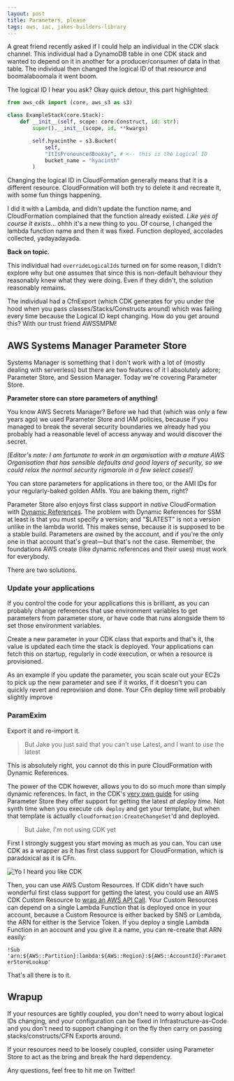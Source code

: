 ```yaml
---
layout: post
title: Parameters, please
tags: aws, iac, jakes-builders-library
---
```


A great friend recently asked if I could help an individual in the CDK slack channel. This individual had a DynamoDB table in one CDK stack and wanted to depend on it in another for a producer/consumer of data in that table.
The individual then changed the logical ID of that resource and boomalaboomala it went boom.

The logical ID I hear you ask? Okay quick detour, this part highlighted:

```python
from aws_cdk import (core, aws_s3 as s3)

class ExampleStack(core.Stack):
    def __init__(self, scope: core.Construct, id: str):
        super().__init__(scope, id, **kwargs)

        self.hyacinthe = s3.Bucket(
            self, 
            "ItIsPronouncedBookay", # <-- this is the Logical ID
            bucket_name = "hyacinth"
        )
```

Changing the logical ID in CloudFormation generally means that it is a different resource. CloudFormation will both try to delete it and recreate it, with some fun things happening.

I did it with a Lambda, and didn't update the function name, and CloudFormation complained that the function already existed. _Like yes of course it exists_... ohhh it's a new thing to you. Of course, I changed the lambda function name and then it was fixed. Function deployed, accolades collected, yadayadayada.

**Back on topic.**

This individual had `overrideLogicalIds` turned on for some reason, I didn't explore why but one assumes that since this is non-default behaviour they reasonably knew what they were doing. Even if they didn't, the solution reasonably remains.

The individual had a CfnExport (which CDK generates for you under the hood when you pass classes/Stacks/Constructs around) which was failing every time because the Logical ID kept changing. How do you get around this? With our trust friend AWSSMPM!

## AWS Systems Manager Parameter Store

Systems Manager is something that I don't work with a lot of (mostly dealing with serverless) but there are two features of it I absolutely adore; Parameter Store, and Session Manager. Today we're covering Parameter Store.

__Parameter store can store parameters of anything!__

You know AWS Secrets Manager? Before we had that (which was only a few years ago) we used Parameter Store and IAM policies, because if you managed to break the several security boundaries we already had you probably had a reasonable level of access anyway and would discover the secret.

_[Editor's note: I am fortunate to work in an organisation with a mature AWS Organisation that has sensible defaults and good layers of security, so we could relax the normal security rigmarole in a few select cases!]_

You can store parameters for applications in there too, or the AMI IDs for your regularly-baked golden AMIs. You are baking them, right?

Parameter Store also enjoys first class support in _native_ CloudFormation with [Dynamic References][dynamic-references]. The problem with Dynamic References for SSM at least is that you must specify a version; and "$LATEST" is not a version unlike in the lambda world. This makes sense, because it is supposed to be a stable build. Parameters are owned by the account, and if you're the only one in that account that's great—but that's not the case. Remember, the foundations AWS create (like dynamic references and their uses) must work for everybody.

There are two solutions.

### Update your applications

If you control the code for your applications this is brilliant, as you can probably change references that use environment variables to get parameters from parameter store, or have code that runs alongside them to set those environment variables.

Create a new parameter in your CDK class that exports and that's it, the value is updated each time the stack is deployed.
Your applications can fetch this on startup, regularly in code execution, or when a resource is provisioned.

As an example if you update the parameter, you scan scale out your EC2s to pick up the new parameter and see if it works, if it doesn't you can quickly revert and reprovision and done. Your CFn deploy time will probably slightly improve

### ParamExim

Export it and re-import it.

> But Jake you just said that you can't use Latest, and I want to use the latest

This is absolutely right, you cannot do this in pure CloudFormation with Dynamic References.

The power of the CDK however, allows you to do so much more than simply dynamic references. In fact, in the CDK's [very own guide][cdk-ssm] for using Parameter Store they offer support for getting the latest _at deploy time_. Not synth time when you execute `cdk deploy` and get your template, but when that template is actually `cloudformation:CreateChangeSet`'d and deployed.

> But Jake, I'm not using CDK yet

First I strongly suggest you start moving as much as you can. You can use CDK as a wrapper as it has first class support for CloudFormation, which is paradoxical as it is CFn.

![Yo I heard you like CDK][cdk-xzibit-meme]

Then, you can use AWS Custom Resources. If CDK didn't have such wonderful first class support for getting the latest, you could use an AWS CDK Custom Resource to [wrap an AWS API Call][cdk-wrap-api].
Your Custom Resources can depend on a single Lambda Function that is deployed once in your account, because a Custom Resource is either backed by SNS or Lambda, the ARN for either is the Service Token. If you deploy a single Lambda Function in an account and you give it a name, you can re-create that ARN easily:

`!Sub 'arn:${AWS::Partition}:lambda:${AWS::Region}:${AWS::AccountId}:ParameterStoreLookup'`

That's all there is to it.

## Wrapup

If your resources are tightly coupled, you don't need to worry about logical IDs changing, and your configuration can be fixed in Infrastructure-as-Code and you don't need to support changing it on the fly then carry on passing stacks/constructs/CFN Exports around.

If your resources need to be loosely coupled, consider using Parameter Store to act as the bring and break the hard dependency.

Any questions, feel free to hit me on Twitter!

[dynamic-references]: https://docs.aws.amazon.com/AWSCloudFormation/latest/UserGuide/dynamic-references.html#dynamic-references-ssm
[cdk-ssm]: https://docs.aws.amazon.com/cdk/latest/guide/get_ssm_value.html
[cdk-xzibit-meme]: https://i.imgflip.com/51ze1g.jpg
[cdk-wrap-api]: https://docs.aws.amazon.com/cdk/api/latest/docs/@aws-cdk_custom-resources.AwsCustomResource.html